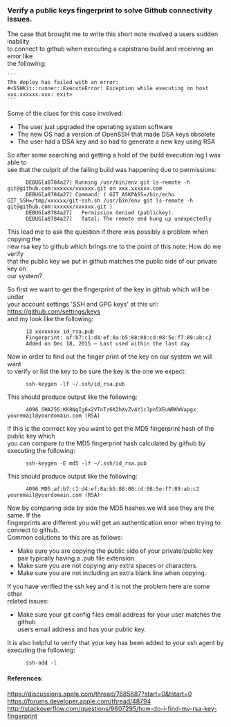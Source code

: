 ### Verify a public keys fingerprint to solve Github connectivity issues. ###
The case that brought me to write this short note involved a users sudden inability  
to connect to github when executing a capistrano build and receiving an error like  
the following:   

    ```
    The deploy has failed with an error:  
    #<SSHKit::runner::ExecuteError: Exception while executing on host xxx.xxxxxx.xxx: exit>
    ```  

Some of the clues for this case involved:  
- The user just upgraded the operating system software  
- The new OS had a version of OpenSSH that made DSA keys obsolete  
- The user had a DSA key and so had to generate a new key using RSA  

So after some searching and getting a hold of the build execution log I was able to  
see that the culprit of the failing build was happening due to  permissions:  

          DEBUG[a8784a27] Running /usr/bin/env git ls-remote -h git@github.com:xxxxxx/xxxxxx.git on xxx.xxxxxx.com  
          DEBUG[a8784a27] Command: ( GIT_ASKPASS=/bin/echo GIT_SSH=/tmp/xxxxxx/git-ssh.sh /usr/bin/env git ls-remote -h git@github.com:xxxxxx/xxxxxx.git )  
          DEBUG[a8784a27] 	Permission denied (publickey).  
          DEBUG[a8784a27] 	fatal: The remote end hung up unexpectedly  

This lead me to ask the question if there was possibly a problem when copying the  
new rsa key to github which brings me to the point of this note:  How do we verify  
that the public key we put in github matches the public side of our private key on  
our system?

So first we want to get the fingerprint of the key in github which will be under  
your account settings 'SSH and GPG keys' at this url: https://github.com/settings/keys  
and my look like the following:  

          13 xxxxxxxx id_rsa.pub
          Fingerprint: af:b7:c1:d4:ef:8a:b5:88:08:cd:08:5e:f7:89:ab:c2
          Added on Dec 18, 2015 — Last used within the last day

Now in order to find out the finger print of the key on our system we will want  
to verify or list the key to be sure the key is the one we expect:

          ssh-keygen -lf ~/.ssh/id_rsa.pub

This should produce output like the following:

          4096 SHA256:KK8NqIg6x2VTnTz6K2hXvZv4Y1cJpn5XEuWBKWVapgx youremail@yourdomain.com (RSA)  

If this is the corrrect key you want to get the MD5 fingerprint hash of the public key which  
you can compare to the MD5 fingerprint hash calculated by github by executing the following:

          ssh-keygen -E md5 -lf ~/.ssh/id_rsa.pub

This should produce output like the following:

          4096 MD5:af:b7:c1:d4:ef:8a:b5:88:08:cd:08:5e:f7:89:ab:c2 youremail@yourdomain.com (RSA)

Now by comparing side by side the MD5 hashes we will see they are the same. If the  
fingerprints are different you will get an authentication error when trying to connect to github.  
Common solutions to this are as follows:  
- Make sure you are copying the public side of your private/public key pair typically having a .pub file extension.  
- Make sure you are not copying any extra spaces or characters.
- Make sure you are not including an extra blank line when copying.

If you have verified the ssh key and it is not the problem here are some other  
related issues:
- Make sure your git config files email address for your user matches the github  
users email address and has your public key.

It is also helpful to verify that your key has been added to your ssh agent by executing the following:

          ssh-add -l





#### References: ####  
https://discussions.apple.com/thread/7685687?start=0&tstart=0  
https://forums.developer.apple.com/thread/48794  
http://stackoverflow.com/questions/9607295/how-do-i-find-my-rsa-key-fingerprint  
